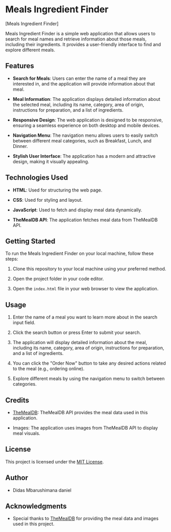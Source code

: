 # Meals Ingredient Finder

[Meals Ingredient Finder]

Meals Ingredient Finder is a simple web application that allows users to search for meal names and retrieve information about those meals, including their ingredients. It provides a user-friendly interface to find and explore different meals.

## Features

- **Search for Meals**: Users can enter the name of a meal they are interested in, and the application will provide information about that meal.

- **Meal Information**: The application displays detailed information about the selected meal, including its name, category, area of origin, instructions for preparation, and a list of ingredients.

- **Responsive Design**: The web application is designed to be responsive, ensuring a seamless experience on both desktop and mobile devices.

- **Navigation Menu**: The navigation menu allows users to easily switch between different meal categories, such as Breakfast, Lunch, and Dinner.

- **Stylish User Interface**: The application has a modern and attractive design, making it visually appealing.

## Technologies Used

- **HTML**: Used for structuring the web page.

- **CSS**: Used for styling and layout.

- **JavaScript**: Used to fetch and display meal data dynamically.

- **TheMealDB API**: The application fetches meal data from TheMealDB API.

## Getting Started

To run the Meals Ingredient Finder on your local machine, follow these steps:

1. Clone this repository to your local machine using your preferred method.

2. Open the project folder in your code editor.

3. Open the `index.html` file in your web browser to view the application.

## Usage

1. Enter the name of a meal you want to learn more about in the search input field.

2. Click the search button or press Enter to submit your search.

3. The application will display detailed information about the meal, including its name, category, area of origin, instructions for preparation, and a list of ingredients.

4. You can click the "Order Now" button to take any desired actions related to the meal (e.g., ordering online).

5. Explore different meals by using the navigation menu to switch between categories.

## Credits

- [TheMealDB](https://www.themealdb.com/): TheMealDB API provides the meal data used in this application.

- Images: The application uses images from TheMealDB API to display meal visuals.

## License

This project is licensed under the [MIT License](LICENSE).

## Author

- Didas Mbarushimana daniel

## Acknowledgments

- Special thanks to [TheMealDB](https://www.themealdb.com/) for providing the meal data and images used in this project.
